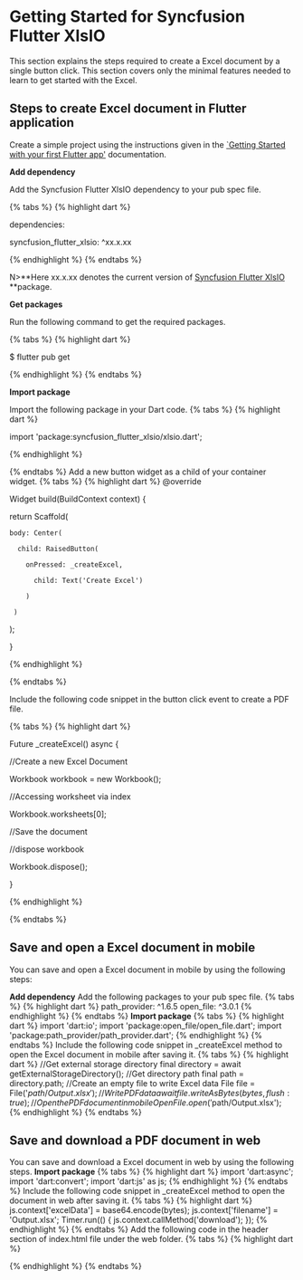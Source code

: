 # Getting Started for Syncfusion Flutter XlsIO

This section explains the steps required to create a Excel document by a single button click. This section covers only the minimal features needed to learn to get started with the Excel.

## Steps to create Excel document in Flutter application

Create a simple project using the instructions given in the [`Getting Started with your first Flutter app'](https://flutter.dev/docs/get-started/test-drive?tab=vscode#create-app) documentation.

**Add dependency**

Add the Syncfusion Flutter XlsIO dependency to your pub spec file.

{% tabs %}
{% highlight dart %}

dependencies:

syncfusion_flutter_xlsio: ^xx.x.xx

{% endhighlight %}
{% endtabs %}

N>**Here xx.x.xx denotes the current version of [Syncfusion Flutter XlsIO](syncfusion-flutter-xlsio) **package.

 **Get packages**

Run the following command to get the required packages.

{% tabs %}
{% highlight dart %}

$ flutter pub get

{% endhighlight %}
{% endtabs %}

 **Import package**

Import the following package in your Dart code.
{% tabs %}
{% highlight dart %}

import 'package:syncfusion_flutter_xlsio/xlsio.dart';

{% endhighlight %}

{% endtabs %}
Add a new button widget as a child of your container widget.
{% tabs %}
{% highlight dart %}
@override

Widget build(BuildContext context) {

  return Scaffold(

	body: Center(

	  child: RaisedButton(

		onPressed: _createExcel,

		  child: Text('Create Excel')

		)

	 )

  );

}

{% endhighlight %}

{% endtabs %}

Include the following code snippet in the button click event to create a PDF file.

{% tabs %}
{% highlight dart %}

Future<void> _createExcel() async {

//Create a new Excel Document

Workbook workbook = new Workbook();

//Accessing worksheet via index

Workbook.worksheets[0];

//Save the document


//dispose workbook

Workbook.dispose();

}

{% endhighlight %}

{% endtabs %}

## Save and open a Excel document in mobile

You can save and open a Excel document in mobile by using the following steps:

**Add dependency**
Add the following packages to your pub spec file.
{% tabs %}
{% highlight dart %}
path_provider: ^1.6.5
open_file: ^3.0.1
{% endhighlight %}
{% endtabs %}
 **Import package**
{% tabs %}
{% highlight dart %}
import 'dart:io';
import 'package:open_file/open_file.dart';
import 'package:path_provider/path_provider.dart';
{% endhighlight %}
{% endtabs %}
Include the following code snippet in _createExcel method to open the Excel document in mobile after saving it.
{% tabs %}
{% highlight dart %}
//Get external storage directory
final directory = await getExternalStorageDirectory();
//Get directory path
final path = directory.path;
//Create an empty file to write Excel data
File file = File('$path/Output.xlsx');
//Write PDF data
await file.writeAsBytes(bytes, flush: true);
//Open the PDF document in mobile
OpenFile.open('$path/Output.xlsx');
{% endhighlight %}
{% endtabs %}

## Save and download a PDF document in web
You can save and download a Excel document in web by using the following steps.
**Import package**
{% tabs %}
{% highlight dart %}
import 'dart:async';
import 'dart:convert';
import 'dart:js' as js;
{% endhighlight %}
{% endtabs %}
Include the following code snippet in _createExcel method to open the document in web after saving it.
{% tabs %}
{% highlight dart %}
js.context['excelData'] = base64.encode(bytes);
js.context['filename'] = 'Output.xlsx'; 
Timer.run(() { 
js.context.callMethod('download');
 });
{% endhighlight %}
{% endtabs %}
Add the following code in the header section of index.html file under the web folder.
{% tabs %}
{% highlight dart %}
<script>
 async function download() {
 var excelAsDataUri = "data:application/excel;base64, " + excelData;
 var link = document.createElement('a');
 link.download = filename; 
 link.href = excelAsDataUri;
 link.type = 'application/excel';
 link.click(); 
} 
</script>
{% endhighlight %}
{% endtabs %}
